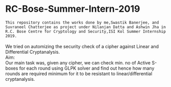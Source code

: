 # RC-Bose-Summer-Intern-2019
``
This repository contains the works done by me,Swastik Banerjee, and Suvraneel Chatterjee as project under Nilanjan Datta and Ashwin Jha in R.C. Bose Centre for Cryptology and Security,ISI Kol Summer Internship 2019.
``
          <br/><br/>We tried on automizing the security check of a cipher against Linear and Differential Cryptanalysis.
<br/>Aim:<br/>
    Our main task was, given any cipher, we can check min. no of Active S-boxes for each round using GLPK solver and find out hence how many rounds are required minimum for it to be resistant to linear/differential cryptanalysis.

